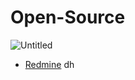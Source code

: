# Open-Source

![Untitled](https://user-images.githubusercontent.com/84123877/209275345-61ba288c-10ad-4934-85af-126e88079ef1.png)
- [Redmine](https://github.com/chanW-pack/Open-Source/blob/main/Redmine.md)
dh
